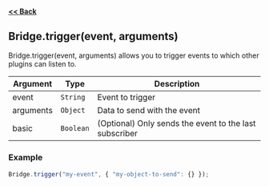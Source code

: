 #### [<< Back](https://github.com/solvedDev/bridge./blob/master/plugins/getting-started.md)
## Bridge.trigger(event, arguments)
Bridge.trigger(event, arguments) allows you to trigger events to which other plugins can listen to.

| Argument | Type | Description |
| --- | --- | --- |
| event | ```String``` | Event to trigger |
| arguments | ```Object``` | Data to send with the event |
| basic | ```Boolean``` | (Optional) Only sends the event to the last subscriber |


### Example
```javascript
Bridge.trigger("my-event", { "my-object-to-send": {} });
```
